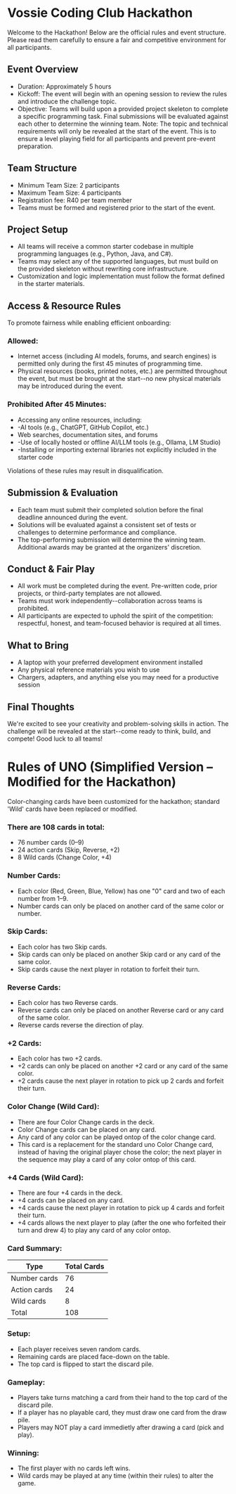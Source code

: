 # **Vossie Coding Club Hackathon**

Welcome to the Hackathon! Below are the official rules and event structure. Please read them carefully to ensure a fair and competitive environment for all participants.
## Event Overview
-	Duration: Approximately 5 hours
-	Kickoff: The event will begin with an opening session to review the rules and introduce the challenge topic.
-	Objective: Teams will build upon a provided project skeleton to complete a specific programming task. Final submissions will be evaluated against each other to determine the winning team.
Note: The topic and technical requirements will only be revealed at the start of the event. This is to ensure a level playing field for all participants and prevent pre-event preparation.

## Team Structure
-	Minimum Team Size: 2 participants
-	Maximum Team Size: 4 participants
-	Registration fee: R40 per team member
-	Teams must be formed and registered prior to the start of the event.
## Project Setup
-	All teams will receive a common starter codebase in multiple programming languages (e.g., Python, Java, and C#).
-	Teams may select any of the supported languages, but must build on the provided skeleton without rewriting core infrastructure.
-	Customization and logic implementation must follow the format defined in the starter materials.
 
## Access & Resource Rules
To promote fairness while enabling efficient onboarding:
### Allowed:
-	Internet access (including AI models, forums, and search engines) is permitted only during the first 45 minutes of programming time.
-	Physical resources (books, printed notes, etc.) are permitted throughout the event, but must be brought at the start--no new physical materials may be introduced during the event.
### Prohibited After 45 Minutes:
-	Accessing any online resources, including:
-	-AI tools (e.g., ChatGPT, GitHub Copilot, etc.)
-	Web searches, documentation sites, and forums
-	-Use of locally hosted or offline AI/LLM tools (e.g., Ollama, LM Studio)
-	-Installing or importing external libraries not explicitly included in the starter code

Violations of these rules may result in disqualification.

## Submission & Evaluation
-	Each team must submit their completed solution before the final deadline announced during the event.
-	Solutions will be evaluated against a consistent set of tests or challenges to determine performance and compliance.
-	The top-performing submission will determine the winning team. Additional awards may be granted at the organizers' discretion.
 

## Conduct & Fair Play
-	All work must be completed during the event. Pre-written code, prior projects, or third-party templates are not allowed.
-	Teams must work independently--collaboration across teams is prohibited.
-	All participants are expected to uphold the spirit of the competition: respectful, honest, and team-focused behavior is required at all times.
## What to Bring
-	A laptop with your preferred development environment installed
-	Any physical reference materials you wish to use
-	Chargers, adapters, and anything else you may need for a productive session
## Final Thoughts
We're excited to see your creativity and problem-solving skills in action. The challenge will be
revealed at the start--come ready to think, build, and compete!
Good luck to all teams!



# **Rules of UNO (Simplified Version – Modified for the Hackathon)**
Color-changing cards have been customized for the hackathon; standard 'Wild' cards have been replaced or modified.

### There are 108 cards in total:
- 76 number cards (0–9)
- 24 action cards (Skip, Reverse, +2)
- 8 Wild cards (Change Color, +4)

### Number Cards:
- Each color (Red, Green, Blue, Yellow) has one "0" card and two of each number from 1–9.
- Number cards can only be placed on another card of the same color or number.

### Skip Cards:
- Each color has two Skip cards.
- Skip cards can only be placed on another Skip card or any card of the same color.
- Skip cards cause the next player in rotation to forfeit their turn.

### Reverse Cards:
- Each color has two Reverse cards.
- Reverse cards can only be placed on another Reverse card or any card of the same color.
- Reverse cards reverse the direction of play.

### +2 Cards:
- Each color has two +2 cards.
- +2 cards can only be placed on another +2 card or any card of the same color.
- +2 cards cause the next player in rotation to pick up 2 cards and forfeit their turn.

### Color Change (Wild Card):
- There are four Color Change cards in the deck.
- Color Change cards can be placed on any card.
- Any card of any color can be played ontop of the color change card.
- This card is a replacement for the standard uno Color Change card, instead of having the original player chose the color; the next player in the sequence may play a card of any color ontop of this card.

### +4 Cards (Wild Card):
- There are four +4 cards in the deck.
- +4 cards can be placed on any card.
- +4 cards cause the next player in rotation to pick up 4 cards and forfeit their turn.
- +4 cards allows the next player to play (after the one who forfeited their turn and drew 4) to play any card of any color ontop.

### Card Summary:
| Type         | Total Cards |
| ------------ | ----------- |
| Number cards | 76          |
| Action cards | 24          |
| Wild cards   | 8           |
| Total        | 108         |

### Setup:
- Each player receives seven random cards.
- Remaining cards are placed face-down on the table.
- The top card is flipped to start the discard pile.

### Gameplay:
- Players take turns matching a card from their hand to the top card of the discard pile.
- If a player has no playable card, they must draw one card from the draw pile.
- Players may NOT play a card immedietly after drawing a card (pick and play).

### Winning:
- The first player with no cards left wins.
- Wild cards may be played at any time (within their rules) to alter the game.
